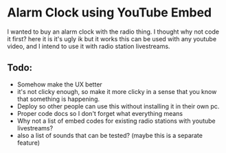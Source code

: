 # Alarm Clock using YouTube Embed

I wanted to buy an alarm clock with the radio thing. I thought why not code it first?
here it is
it's ugly ik
but it works
this can be used with any youtube video, and I intend to use it with radio station livestreams.

## Todo:

- Somehow make the UX better
- it's not clicky enough, so make it more clicky in a sense that you know that something is happening.
- Deploy so other people can use this without installing it in their own pc.
- Proper code docs so I don't forget what everything means
- Why not a list of embed codes for existing radio stations with youtube livestreams?
- also a list of sounds that can be tested? (maybe this is a separate feature)
